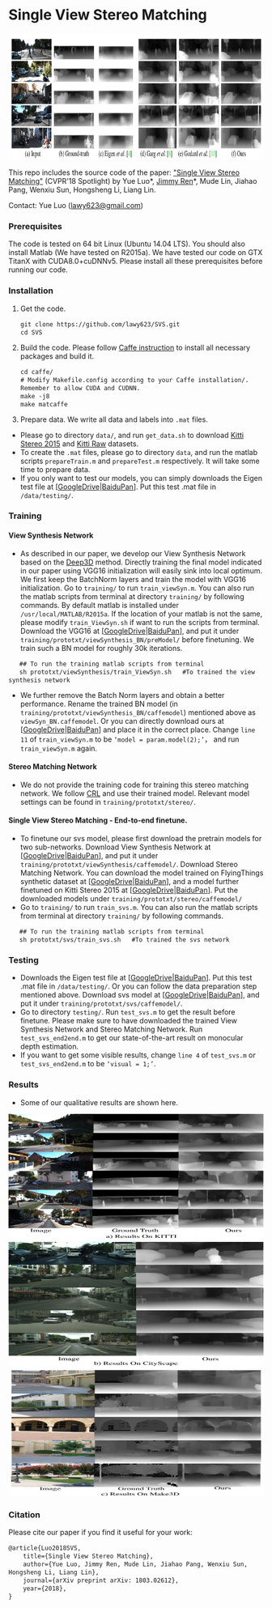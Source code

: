 # Single View Stereo Matching

<img src="figs/result.png" width="1200" height="250" />

This repo includes the source code of the paper:
["Single View Stereo Matching"](https://arxiv.org/abs/1803.02612) (CVPR'18 Spotlight) by Yue Luo*, [Jimmy Ren](http://www.jimmyren.com/)*, Mude Lin, Jiahao Pang, Wenxiu Sun, Hongsheng Li, Liang Lin.

Contact: Yue Luo (lawy623@gmail.com)

### Prerequisites
The code is tested on 64 bit Linux (Ubuntu 14.04 LTS). You should also install Matlab (We have tested on R2015a). We have tested our code on GTX TitanX with CUDA8.0+cuDNNv5. Please install all these prerequisites before running our code.
   
### Installation
1. Get the code. 
   ```Shell
   git clone https://github.com/lawy623/SVS.git
   cd SVS
   ```
2. Build the code. Please follow [Caffe instruction](http://caffe.berkeleyvision.org/installation.html) to install all necessary packages and build it.

   ```Shell
   cd caffe/
   # Modify Makefile.config according to your Caffe installation/. Remember to allow CUDA and CUDNN.
   make -j8
   make matcaffe
   ```
3. Prepare data. We write all data and labels into `.mat` files.

- Please go to directory `data/`, and run `get_data.sh` to download [Kitti Stereo 2015](http://www.cvlibs.net/datasets/kitti/eval_scene_flow.php?benchmark=stereo) and [Kitti Raw](http://www.cvlibs.net/datasets/kitti/raw_data.php) datasets.
- To create the `.mat` files, please go to directory `data`, and run the matlab scripts `prepareTrain.m` and `prepareTest.m` respectively. It will take some time to prepare data.
- If you only want to test our models, you can simply downloads the Eigen test file at \[[GoogleDrive](https://drive.google.com/file/d/1LLb0-SEkPzI1TDy5BsmzTBQu0ggkc9ZH/view?usp=sharing)|[BaiduPan](https://pan.baidu.com/s/1h3eXqFhmcVhlV4Jbs4BIYQ)\]. Put this test .mat file in `/data/testing/`.

### Training

#### View Synthesis Network
- As described in our paper, we develop our View Synthesis Network based on the [Deep3D](https://github.com/piiswrong/deep3d) method. Directly training the final model indicated in our paper using VGG16 initialization will easily sink into local optimum. We first keep the BatchNorm layers and train the model with VGG16 initialization. Go to `training/` to run `train_viewSyn.m`. You can also run the matlab scripts from terminal at directory `training/` by following commands. By default matlab is installed under `/usr/local/MATLAB/R2015a`. If the location of your matlab is not the same, please modify `train_ViewSyn.sh` if want to run the scripts from terminal. Download the VGG16 at \[[GoogleDrive](https://drive.google.com/file/d/1ZpZG9L3FwTjkXgy6sKkqADo-NJ2LHEDY/view?usp=sharing)|[BaiduPan](https://pan.baidu.com/s/1pC0-5MSoaFX6Arm4LSWV2w)\], and put it under `training/prototxt/viewSynthesis_BN/preModel/` before finetuning. We train such a BN model for roughly 30k iterations.

```Shell
   ## To run the training matlab scripts from terminal
   sh prototxt/viewSynthesis/train_ViewSyn.sh   #To trained the view synthesis network
```
-  We further remove the Batch Norm layers and obtain a better performance. Rename the trained BN model (in `training/prototxt/viewSynthesis_BN/caffemodel`) mentioned above as `viewSyn_BN.caffemodel`. Or you can directly download ours at \[[GoogleDrive](https://drive.google.com/)|[BaiduPan](https://pan.baidu.com/s/1uK5qWhAzglZS9Fs90IVShg)\] and place it in the correct place. Change `line 11` of `train_viewSyn.m` to be `‘model = param.model(2);’`， and run `train_viewSyn.m` again.

#### Stereo Matching Network
- We do not provide the training code for training this stereo matching network. We follow [CRL](https://github.com/Artifineuro/crl) and use their trained model. Relevant model settings can be found in `training/prototxt/stereo/`. 

#### Single View Stereo Matching - End-to-end finetune.
- To finetune our svs model, please first download the pretrain models for two sub-networks.
  Download View Synthesis Network at \[[GoogleDrive](https://drive.google.com)|[BaiduPan](https://pan.baidu.com/s/1R_xUE4zsyhW2QEyz-KynBg)\], and put it under `training/prototxt/viewSynthesis/caffemodel/`.
  Download Stereo Matching Network. You can download the model trained on FlyingThings synthetic dataset at \[[GoogleDrive](https://drive.google.com/file/d/1ItR4KFgKrYuf3elEweES6WPrSNjS3UaH/view?usp=sharing)|[BaiduPan](https://pan.baidu.com/s/1p2onPQSD6Rbm98Q-XQtzdg)\], and a model further finetuned on Kitti Stereo 2015 at \[[GoogleDrive](https://drive.google.com/file/d/1vo3Yw7e0QATinfmkOuvm7MY18eLy2vQk/view?usp=sharing)|[BaiduPan](https://pan.baidu.com/s/1crBgBXwz8YdxK8jju2S26A)\]. Put the downloaded models under `training/prototxt/stereo/caffemodel/`
- Go to `training/` to run `train_svs.m`. You can also run the matlab scripts from terminal at directory `training/` by following commands.  
```Shell
   ## To run the training matlab scripts from terminal
   sh prototxt/svs/train_svs.sh   #To trained the svs network
```
  
### Testing
- Downloads the Eigen test file at \[[GoogleDrive](https://drive.google.com/file/d/1LLb0-SEkPzI1TDy5BsmzTBQu0ggkc9ZH/view?usp=sharing)|[BaiduPan](https://pan.baidu.com/s/1h3eXqFhmcVhlV4Jbs4BIYQ)\]. Put this test .mat file in `/data/testing/`. Or you can follow the data preparation step mentioned above.
 Download svs model at \[[GoogleDrive](https://drive.google.com)|[BaiduPan](https://pan.baidu.com/s/1Er0I27-4tXqYCuesW2DwLw)\], and put it under `training/prototxt/svs/caffemodel/`.
- Go to directory `testing/`.
  Run `test_svs.m` to get the result before finetune. Please make sure to have downloaded the trained View Synthesis Network and Stereo Matching Network.
  Run `test_svs_end2end.m` to get our state-of-the-art result on monocular depth estimation.
- If you want to get some visible results, change `line 4` of `test_svs.m` or `test_svs_end2end.m` to be `‘visual = 1;’`.


### Results
- Some of our qualitative results are shown here.

<img src="figs/1.pdf" width="1200" height="250" />

<img src="figs/2.pdf" width="1200" height="250" />

<img src="figs/3.pdf" width="1200" height="250" />

### Citation
Please cite our paper if you find it useful for your work:
```
@article{Luo2018SVS,
    title={Single View Stereo Matching},
    author={Yue Luo, Jimmy Ren, Mude Lin, Jiahao Pang, Wenxiu Sun, Hongsheng Li, Liang Lin},
    journal={arXiv preprint arXiv: 1803.02612},
    year={2018},
}


